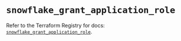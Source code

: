 # `snowflake_grant_application_role`

Refer to the Terraform Registry for docs: [`snowflake_grant_application_role`](https://registry.terraform.io/providers/snowflake-labs/snowflake/0.96.0/docs/resources/grant_application_role).
